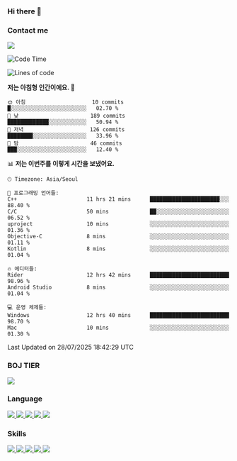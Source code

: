 ### Hi there 👋

<!-- Contact me-->
### Contact me
<a href="mailto:hiko1931@gmail.com">
    <img src="https://img.shields.io/badge/Gmail-D14836?logo=gmail&logoColor=white">
</a>

<!--START_SECTION:waka-->
![Code Time](http://img.shields.io/badge/Code%20Time-513%20hrs%204%20mins-blue)

![Lines of code](https://img.shields.io/badge/%EC%A0%80%EB%8A%94%20%EC%97%AC%ED%83%9C%EA%B9%8C%EC%A7%80%20-3.2%20million%20%EC%A4%84%EC%9D%98%20%EC%BD%94%EB%93%9C%EB%A5%BC%20%EC%9E%91%EC%84%B1%ED%96%88%EC%96%B4%EC%9A%94.-blue)

**저는 아침형 인간이에요. 🐤** 

```text
🌞 아침                     10 commits          █░░░░░░░░░░░░░░░░░░░░░░░░   02.70 % 
🌆 낮　                     189 commits         █████████████░░░░░░░░░░░░   50.94 % 
🌃 저녁                     126 commits         ████████░░░░░░░░░░░░░░░░░   33.96 % 
🌙 밤　                     46 commits          ███░░░░░░░░░░░░░░░░░░░░░░   12.40 % 
```


📊 **저는 이번주를 이렇게 시간을 보냈어요.** 

```text
🕑︎ Timezone: Asia/Seoul

💬 프로그래밍 언어들: 
C++                      11 hrs 21 mins      ██████████████████████░░░   88.40 % 
C/C                      50 mins             ██░░░░░░░░░░░░░░░░░░░░░░░   06.52 % 
uproject                 10 mins             ░░░░░░░░░░░░░░░░░░░░░░░░░   01.36 % 
Objective-C              8 mins              ░░░░░░░░░░░░░░░░░░░░░░░░░   01.11 % 
Kotlin                   8 mins              ░░░░░░░░░░░░░░░░░░░░░░░░░   01.04 % 

🔥 에디터들: 
Rider                    12 hrs 42 mins      █████████████████████████   98.96 % 
Android Studio           8 mins              ░░░░░░░░░░░░░░░░░░░░░░░░░   01.04 % 

💻 운영 체제들: 
Windows                  12 hrs 40 mins      █████████████████████████   98.70 % 
Mac                      10 mins             ░░░░░░░░░░░░░░░░░░░░░░░░░   01.30 % 
```


 Last Updated on 28/07/2025 18:42:29 UTC
<!--END_SECTION:waka-->

<!-- BOJ -->
### BOJ TIER
[![](http://mazassumnida.wtf/api/v2/generate_badge?boj=swifter)](https://solved.ac/swifter)

### Language
<a href="https://java.com">
    <img src="https://img.shields.io/badge/Java-007396?logo=java&logoColor=white">
</a>
<a href="https://kotlinlang.org">
    <img src="https://img.shields.io/badge/Kotlin-7F52FF?logo=kotlin&logoColor=white">
</a>
<a href="https://developer.mozilla.org/ko/docs/Web/JavaScript">
    <img src="https://img.shields.io/badge/JavaScript-F7DF1E?logo=javascript&logoColor=white">
</a>
<a href="https://isocpp.org/">
    <img src="https://img.shields.io/badge/C++-00599C?logo=cplusplus&logoColor=white">
</a>
<a href="https://learn.microsoft.com/ko-kr/dotnet/csharp/">
    <img src="https://img.shields.io/badge/csharp-239120?logo=csharp&logoColor=white">
</a>


### Skills
<a href="https://developer.android.com">
    <img src="https://img.shields.io/badge/Android-3DDC84?logo=android&logoColor=white">
</a>
<a href="https://reactivex.io">
    <img src="https://img.shields.io/badge/ReactiveX-B7178C?logo=ReactiveX&logoColor=white">
</a>
<a href="https://nodejs.org">
    <img src="https://img.shields.io/badge/Node.js-339933?logo=node.js&logoColor=white">
</a>
<a href="https://unity.com/kr">
    <img src="https://img.shields.io/badge/unity-FFFFFF?logo=unity&logoColor=black">
</a>
<a href="https://www.unrealengine.com/ko">
    <img src="https://img.shields.io/badge/unrealengine-0E1128?logo=unrealengine&logoColor=white">
</a>
